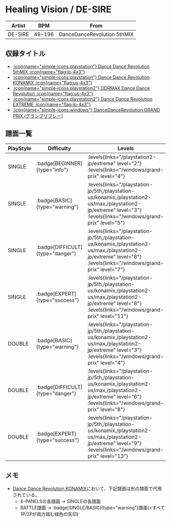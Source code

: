 # Healing Vision / DE-SIRE

|Artist|BPM|From|
|------|---|----|
|DE-SIRE|49-196|DanceDanceRevolution 5thMIX|

## 収録タイトル

- [:icon{name="simple-icons:playstation"} Dance Dance Revolution 5thMIX :icon{name="flag:jp-4x3"}](/playstation-jp/5th)
- [:icon{name="simple-icons:playstation"} Dance Dance Revolution KONAMIX :icon{name="flag:us-4x3"}](/playstation-us/konamix)
- [:icon{name="simple-icons:playstation2"} DDRMAX Dance Dance Revolution :icon{name="flag:us-4x3"}](/playstation2-us/max)
- [:icon{name="simple-icons:playstation2"} Dance Dance Revolution EXTREME :icon{name="flag:jp-4x3"}](/playstation2-jp/extreme)
- [:icon{name="simple-icons:windows"} DanceDanceRevolution GRAND PRIX (グランプリプレー)](/windows/grand-prix)

## 譜面一覧

|PlayStyle|Difficulty|Levels|Notes|Movie|
|---------|----------|------|-----|-----|
|SINGLE| :badge[BEGINNER]{type="info"}| :levels{links="/playstation2-jp/extreme" level="2"} :levels{links="/windows/grand-prix" level="4"}|107/0||
|SINGLE| :badge[BASIC]{type="warning"}| :levels{links="/playstation-jp/5th,/playstation-us/konamix,/playstation2-us/max,/playstation2-jp/extreme" level="3"} :levels{links="/windows/grand-prix" level="5"}|128/0||
|SINGLE| :badge[DIFFICULT]{type="danger"}| :levels{links="/playstation-jp/5th,/playstation-us/konamix,/playstation2-us/max,/playstation2-jp/extreme" level="6"} :levels{links="/windows/grand-prix" level="7"}|272/0||
|SINGLE| :badge[EXPERT]{type="success"}| :levels{links="/playstation-jp/5th,/playstation-us/konamix,/playstation2-us/max,/playstation2-jp/extreme" level="8"} :levels{links="/windows/grand-prix" level="11"}|353/0||
|DOUBLE| :badge[BASIC]{type="warning"}| :levels{links="/playstation-jp/5th,/playstation-us/konamix,/playstation2-us/max,/playstation2-jp/extreme" level="3"} :levels{links="/windows/grand-prix" level="4"}|136/0||
|DOUBLE| :badge[DIFFICULT]{type="danger"}| :levels{links="/playstation-jp/5th,/playstation-us/konamix,/playstation2-us/max,/playstation2-jp/extreme" level="6"} :levels{links="/windows/grand-prix" level="8"}|275/0||
|DOUBLE| :badge[EXPERT]{type="success"}| :levels{links="/playstation-jp/5th,/playstation-us/konamix,/playstation2-us/max,/playstation2-jp/extreme" level="9"} :levels{links="/windows/grand-prix" level="13"}|358/0||

## メモ

- [Dance Dance Revolution KONAMIX](/playstation-us/konamix)において、下記譜面は別の譜面で代用されている。
  - 6-PANELSの各譜面 → SINGLEの各譜面
  - BATTLE譜面 → :badge[SINGLE/BASIC]{type="warning"}譜面(=すべて1P/2Pが両方踏む緑色の矢印)
